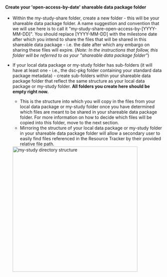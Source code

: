 <!-- open access date intro -->

#### Create your 'open-access-by-date' shareable data package folder

* Within the my-study-share folder, create a new folder - this will be your shareable data package folder. A name suggestion and convention that we will use here is to call it "my-study-share-open-access-by-[YYYY-MM-DD]". You should replace [YYYY-MM-DD] with the milestone date after which you intend to share the files that will be shared in this shareable data package - i.e. the date after which any embargo on sharing these files will expire. (*Note: In the instructions that follow, this folder will be referred to as your "shareable data package folder"*)
* If your local data package or my-study folder has sub-folders (it will have at least one - i.e., the dsc-pkg folder containing your standard data package metadata) - create sub-folders within your shareable data package folder that reflect the same structure as your local data package or my-study folder. **All folders you create here should be empty right now.**
  * This is the structure into which you will copy in the files from your local data package or my-study folder once you have determined which files are meant to be shared in your shareable data package folder. For more information on how to decide which files will be copied into this folder, move to the next section.
  * Mirroring the structure of your local data package or my-study folder in your shareable data package folder will allow a secondary user to easily find files referenced in the Resource Tracker by their provided relative file path.

  <img src="../../assets/open-access-date-dir-structure.PNG" alt="my-study directory structure" width="400"/>








